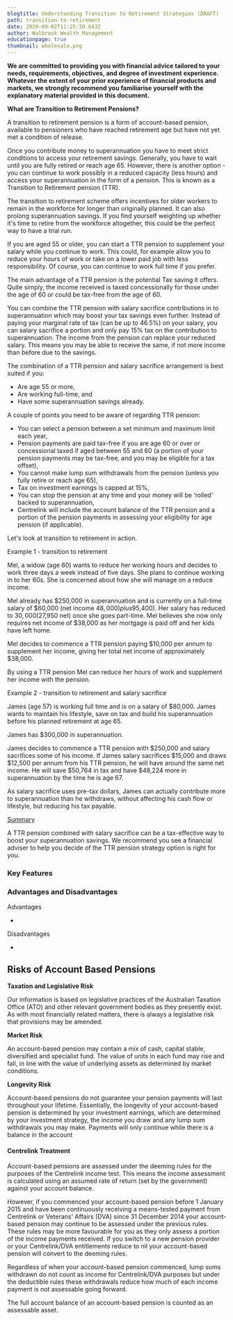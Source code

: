 ```yaml
---
blogtitle: Understanding Transition to Retirement Strategies (DRAFT)
path: transition-to-retirement
date: 2020-09-02T11:25:39.643Z
author: Walbrook Wealth Management
educationpage: true
thumbnail: wholesale.png
---
```

**We are committed to providing you with financial advice tailored to your needs, requirements, objectives, and degree of investment experience. Whatever the extent of your prior experience of financial products and markets, we strongly recommend you familiarise yourself with the explanatory material provided in this document.**



**What are Transition to Retirement Pensions?**

A transition to retirement pension is a form of account-based pension, available to pensioners who have reached retirement age but have not yet met a condition of release.

Once you contribute money to superannuation you have to meet strict conditions to access your retirement savings. Generally, you have to wait until you are fully retired or reach age 65. However, there is another option - you can continue to work possibly in a reduced capacity (less hours) and access your superannuation in the form of a pension. This is known as a Transition to Retirement pension (TTR).

The transition to retirement scheme offers incentives for older workers to remain in the workforce for longer than originally planned. It can also prolong superannuation savings. If you find yourself weighting up whether it's time to retire from the workforce altogether, this could be the perfect way to have a trial run.

If you are aged 55 or older, you can start a TTR pension to supplement your salary while you continue to work. This could, for example allow you to reduce your hours of work or take on a lower paid job with less responsibility. Of course, you can continue to work full time if you prefer.

The main advantage of a TTR pension is the potential Tax saving it offers. Quite simply, the income received is taxed concessionally for those under the age of 60 or could be tax-free from the age of 60.

You can combine the TTR pension with salary sacrifice contributions in to superannuation which may boost your tax savings even further. Instead of paying your marginal rate of tax (can be up to 46.5%) on your salary, you can salary sacrifice a portion and only pay 15% tax on the contribution to superannuation. The income from the pension can replace your reduced salary. This means you may be able to receive the same, if not more income than before due to the savings.

The combination of a TTR pension and salary sacrifice arrangement is best suited if you:

* Are age 55 or more,
* Are working full-time, and
* Have some superannuation savings already.

A couple of points you need to be aware of regarding TTR pension:

* You can select a pension between a set minimum and maximum limit each year,
* Pension payments are paid tax-free if you are age 60 or over or concessional taxed if aged between 55 and 60 (a portion of your pension payments may be tax-free, and you may be eligible for a tax offset),
* You cannot make lump sum withdrawals from the pension (unless you fully retire or reach age 65),
* Tax on investment earnings is capped at 15%,
* You can stop the pension at any time and your money will be ‘rolled' backed to superannuation,
* Centrelink will include the account balance of the TTR pension and a portion of the pension payments in assessing your eligibility for age pension (if applicable).

Let's look at transition to retirement in action.

Example 1 - transition to retirement

Mel, a widow (age 60) wants to reduce her working hours and decides to work three days a week instead of five days. She plans to continue working in to her 60s. She is concerned about how she will manage on a reduce income.

Mel already has $250,000 in superannuation and is currently on a full-time salary of $60,000 (net income $48,000) plus 9% employer super contributions ($5,400). Her salary has reduced to $30,000 ($27,950 net) once she goes part-time. Mel believes she now only requires net income of $38,000 as her mortgage is paid off and her kids have left home.

Mel decides to commence a TTR pension paying $10,000 per annum to supplement her income, giving her total net income of approximately $38,000.

By using a TTR pension Mel can reduce her hours of work and supplement her income with the pension.

Example 2 - transition to retirement and salary sacrifice

James (age 57) is working full time and is on a salary of $80,000. James wants to maintain his lifestyle, save on tax and build his superannuation before his planned retirement at age 65.

James has $300,000 in superannuation.

James decides to commence a TTR pension with $250,000 and salary sacrifices some of his income. If James salary sacrifices $15,000 and draws $12,500 per annum from his TTR pension, he will have around the same net income. He will save $50,764 in tax and have $48,224 more in superannuation by the time he is age 67.

As salary sacrifice uses pre-tax dollars, James can actually contribute more to superannuation than he withdraws, without affecting his cash flow or lifestyle, but reducing his tax payable.

[Summary](<>)

A TTR pension combined with salary sacrifice can be a tax-effective way to boost your superannuation savings. We recommend you see a financial adviser to help you decide of the TTR pension strategy option is right for you.

### Key Features



### Advantages and Disadvantages

Advantages

*

Disadvantages

*

## Risks of Account Based Pensions

**Taxation and Legislative Risk**

Our information is based on legislative practices of the Australian Taxation Office (ATO) and other relevant government bodies as they presently exist. As with most financially related matters, there is always a legislative risk that provisions may be amended.

**Market Risk**

An account-based pension may contain a mix of cash, capital stable, diversified and specialist fund. The value of units in each fund may rise and fall, in line with the value of underlying assets as determined by market conditions.

**Longevity Risk**

Account-based pensions do not guarantee your pension payments will last throughout your lifetime. Essentially, the longevity of your account-based pension is determined by your investment earnings, which are determined by your investment strategy, the income you draw and any lump sum withdrawals you may make. Payments will only continue while there is a balance in the account

#### Centrelink Treatment

Account-based pensions are assessed under the deeming rules for the purposes of the Centrelink income test. This means the income assessment is calculated using an assumed rate of return (set by the government) against your account balance.

However, if you commenced your account-based pension before 1 January 2015 and have been continuously receiving a means-tested payment from Centrelink or Veterans' Affairs (DVA) since 31 December 2014 your account-based pension may continue to be assessed under the previous rules. These rules may be more favourable for you as they only assess a portion of the income payments received. If you switch to a new pension provider or your Centrelink/DVA entitlements reduce to nil your account-based pension will convert to the deeming rules.

Regardless of when your account-based pension commenced, lump sums withdrawn do not count as income for Centrelink/DVA purposes but under the deductible rules these withdrawals reduce how much of each income payment is not assessable going forward.

The full account balance of an account-based pension is counted as an assessable asset.